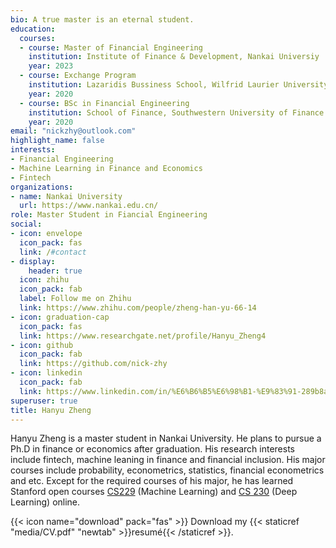 ```yaml
---
bio: A true master is an eternal student.
education:
  courses:
  - course: Master of Financial Engineering
    institution: Institute of Finance & Development, Nankai Universiy
    year: 2023
  - course: Exchange Program
    institution: Lazaridis Bussiness School, Wilfrid Laurier University
    year: 2020
  - course: BSc in Financial Engineering
    institution: School of Finance, Southwestern University of Finance & Economics
    year: 2020
email: "nickzhy@outlook.com"
highlight_name: false
interests:
- Financial Engineering
- Machine Learning in Finance and Economics
- Fintech
organizations:
- name: Nankai University
  url: https://www.nankai.edu.cn/
role: Master Student in Fiancial Engineering
social:
- icon: envelope
  icon_pack: fas
  link: /#contact
- display:
    header: true
  icon: zhihu
  icon_pack: fab
  label: Follow me on Zhihu
  link: https://www.zhihu.com/people/zheng-han-yu-66-14
- icon: graduation-cap
  icon_pack: fas
  link: https://www.researchgate.net/profile/Hanyu_Zheng4
- icon: github
  icon_pack: fab
  link: https://github.com/nick-zhy
- icon: linkedin
  icon_pack: fab
  link: https://www.linkedin.com/in/%E6%B6%B5%E6%98%B1-%E9%83%91-289b8a155/
superuser: true
title: Hanyu Zheng
---
```

Hanyu Zheng is a master student in Nankai University. He plans to pursue a Ph.D in finance or economics after graduation. His research interests include fintech, machine leaning in finance and financial inclusion. His major courses include probability, econometrics, statistics, financial econometrics and etc. Except for the required courses of his major, he has learned Stanford open courses [CS229](http://cs229.stanford.edu/) (Machine Learning) and [CS 230](http://cs230.stanford.edu/) (Deep Learning) online. 

{{< icon name="download" pack="fas" >}} Download my {{< staticref "media/CV.pdf" "newtab" >}}resumé{{< /staticref >}}.
